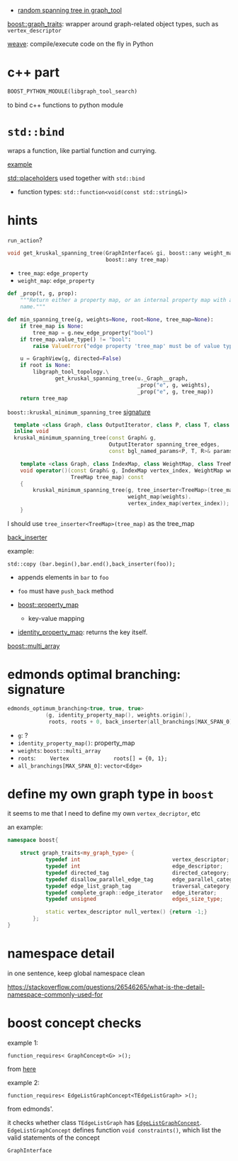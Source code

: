 - [random spanning tree in graph_tool](https://git.skewed.de/count0/graph-tool/blob/master/src/graph/topology/graph_random_spanning_tree.cc)


[boost::graph_traits](http://www.boost.org/doc/libs/1_63_0/libs/graph/doc/graph_traits.html): wrapper around graph-related object types, such as `vertex_descriptor`

[weave](https://docs.scipy.org/doc/scipy-0.18.1/reference/tutorial/weave.html#introduction): compile/execute code on the fly in Python

# c++ part

```python
BOOST_PYTHON_MODULE(libgraph_tool_search)
```

to bind c++ functions to python module



# `std::bind`

wraps a function, like partial function and currying. 

[example](http://en.cppreference.com/w/cpp/utility/functional/bind)

[std::placeholders](http://en.cppreference.com/w/cpp/utility/functional/placeholders) used together with `std::bind`

- function types: `std::function<void(const std::string&)>`

# hints

`run_action`?

```c++
void get_kruskal_spanning_tree(GraphInterface& gi, boost::any weight_map,
                               boost::any tree_map)
```

- `tree_map`: `edge_property`
- `weight_map`: `edge_property`

```python
def _prop(t, g, prop):
    """Return either a property map, or an internal property map with a given
    name."""
```

```python
def min_spanning_tree(g, weights=None, root=None, tree_map=None):
    if tree_map is None:
        tree_map = g.new_edge_property("bool")
    if tree_map.value_type() != "bool":
        raise ValueError("edge property 'tree_map' must be of value type bool.")

    u = GraphView(g, directed=False)
    if root is None:
        libgraph_tool_topology.\
               get_kruskal_spanning_tree(u._Graph__graph,
                                         _prop("e", g, weights),
                                         _prop("e", g, tree_map))
    return tree_map
```

`boost::kruskal_minimum_spanning_tree` [signature](http://www.boost.org/doc/libs/1_35_0/boost/graph/kruskal_min_spanning_tree.hpp)

```c++
  template <class Graph, class OutputIterator, class P, class T, class R>
  inline void
  kruskal_minimum_spanning_tree(const Graph& g,
                                OutputIterator spanning_tree_edges, 
                                const bgl_named_params<P, T, R>& params)
```


```c++
    template <class Graph, class IndexMap, class WeightMap, class TreeMap>
    void operator()(const Graph& g, IndexMap vertex_index, WeightMap weights,
                    TreeMap tree_map) const
    {
        kruskal_minimum_spanning_tree(g, tree_inserter<TreeMap>(tree_map),
                                      weight_map(weights).
                                      vertex_index_map(vertex_index));
    }
```

I should use `tree_inserter<TreeMap>(tree_map)` as the tree_map

[back_inserter](http://www.cplusplus.com/reference/iterator/back_inserter/)

example:

`std::copy (bar.begin(),bar.end(),back_inserter(foo));`

- appends elements in `bar` to `foo`
- `foo` must have `push_back` method


- [boost::property_map](http://www.boost.org/doc/libs/1_40_0/libs/property_map/doc/property_map.html)
  - key-value mapping
- [identity_property_map](http://www.boost.org/doc/libs/1_40_0/libs/property_map/doc/identity_property_map.html): returns the key itself. 

[boost::multi_array](http://www.boost.org/doc/libs/1_65_1/libs/multi_array/doc/user.html)


# edmonds optimal branching: signature

```c++
edmonds_optimum_branching<true, true, true>
            (g, identity_property_map(), weights.origin(),
             roots, roots + 0, back_inserter(all_branchings[MAX_SPAN_0]));
```

- `g`: ?
- `identity_property_map()`: property_map
- `weights`: `boost::multi_array`
- `roots`: `    Vertex              roots[] = {0, 1};`
- `all_branchings[MAX_SPAN_0]`: `vector<Edge>`

# define my own graph type in `boost`

it seems to me that I need to define my own `vertex_decriptor`, etc

an example:

```c++
namespace boost{

    struct graph_traits<my_graph_type> {
            typedef int                             vertex_descriptor;
            typedef int                             edge_descriptor;
            typedef directed_tag                    directed_category;
            typedef disallow_parallel_edge_tag      edge_parallel_category;
            typedef edge_list_graph_tag             traversal_category;
            typedef complete_graph::edge_iterator   edge_iterator;
            typedef unsigned                        edges_size_type;

            static vertex_descriptor null_vertex() {return -1;}
        };
}
```

# namespace detail

in one sentence, keep global namespace clean

https://stackoverflow.com/questions/26546265/what-is-the-detail-namespace-commonly-used-for


# boost concept checks

example 1: 

`function_requires< GraphConcept<G> >();` 

from [here](http://www.boost.org/doc/libs/1_35_0/libs/graph/doc/EdgeListGraph.html)

example 2:

`function_requires< EdgeListGraphConcept<TEdgeListGraph> >();`

from edmonds'. 

it checks whether class `TEdgeListGraph` has [`EdgeListGraphConcept`](http://www.boost.org/doc/libs/1_35_0/libs/graph/doc/EdgeListGraph.html).  `EdgeListGraphConcept` defines function `void constraints()`, which list the valid statements of the concept

`GraphInterface`